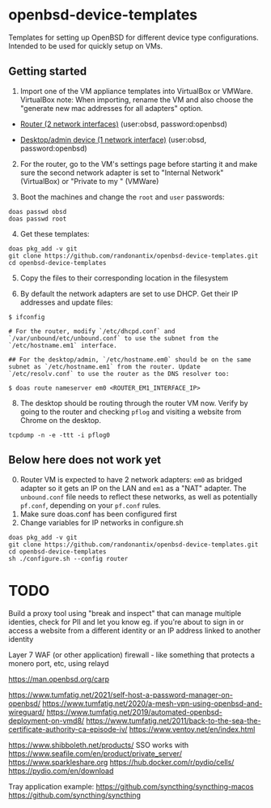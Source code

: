 # openbsd-device-templates

Templates for setting up OpenBSD for different device type configurations. Intended to be used for quickly setup on VMs.

## Getting started

1. Import one of the VM appliance templates into VirtualBox or VMWare. VirtualBox note: When importing, rename the VM and also choose the "generate new mac addresses for all adapters" option.

<!-- TODO: Add how to import appliance -->

<!-- TODO: Need to add shared private network in VMWare or VirtualBox
https://www.youtube.com/watch?v=kdfUZYFY7f0
 -->

- [Router (2 network interfaces)](https://drive.google.com/file/d/1ArJHvuf3_sf0qmMnhBYmmEvdYIGIImvX/view?usp=drive_link) (user:obsd, password:openbsd)

- [Desktop/admin device (1 network interface)](https://drive.google.com/file/d/1n-Di5mn6PbEydKYyifEfaGm6NWGzIdYa/view?usp=drive_link) (user:obsd, password:openbsd)

2. For the router, go to the VM's settings page before starting it and make sure the second network adapter is set to "Internal Network" (VirtualBox) or "Private to my <DEVICE>" (VMWare)

3. Boot the machines and change the `root` and `user` passwords:

```
doas passwd obsd
doas passwd root
```

4. Get these templates:

```
doas pkg_add -v git
git clone https://github.com/randonantix/openbsd-device-templates.git
cd openbsd-device-templates
```

5. Copy the files to their corresponding location in the filesystem

6. By default the network adapters are set to use DHCP. Get their IP addresses and update files:

```
$ ifconfig

# For the router, modify `/etc/dhcpd.conf` and `/var/unbound/etc/unbound.conf` to use the subnet from the `/etc/hostname.em1` interface.

## For the desktop/admin, `/etc/hostname.em0` should be on the same subnet as `/etc/hostname.em1` from the router. Update `/etc/resolv.conf` to use the router as the DNS resolver too:

$ doas route nameserver em0 <ROUTER_EM1_INTERFACE_IP>
```

8. The desktop should be routing through the router VM now. Verify by going to the router and checking `pflog` and visiting a website from Chrome on the desktop.

```
tcpdump -n -e -ttt -i pflog0
```

## Below here does not work yet

0. Router VM is expected to have 2 network adapters: `em0` as bridged adapter so it gets an IP on the LAN and `em1` as a "NAT" adapter. The `unbound.conf` file needs to reflect these networks, as well as potentially `pf.conf`, depending on your `pf.conf` rules.
1. Make sure doas.conf has been configured first
2. Change variables for IP networks in configure.sh

```
doas pkg_add -v git
git clone https://github.com/randonantix/openbsd-device-templates.git
cd openbsd-device-templates
sh ./configure.sh --config router

```

# TODO

Build a proxy tool using "break and inspect" that can manage multiple identies, check for PII and let you know eg. if you're about to sign in or access a website from a different identity or an IP address linked to another identity

Layer 7 WAF (or other application) firewall - like something that protects a monero port, etc, using relayd

https://man.openbsd.org/carp

https://www.tumfatig.net/2021/self-host-a-password-manager-on-openbsd/
https://www.tumfatig.net/2020/a-mesh-vpn-using-openbsd-and-wireguard/
https://www.tumfatig.net/2019/automated-openbsd-deployment-on-vmd8/
https://www.tumfatig.net/2011/back-to-the-sea-the-certificate-authority-ca-episode-iv/
https://www.ventoy.net/en/index.html

https://www.shibboleth.net/products/ SSO works with https://www.seafile.com/en/product/private_server/
https://www.sparkleshare.org
https://hub.docker.com/r/pydio/cells/
https://pydio.com/en/download

Tray application example:
https://github.com/syncthing/syncthing-macos
https://github.com/syncthing/syncthing
